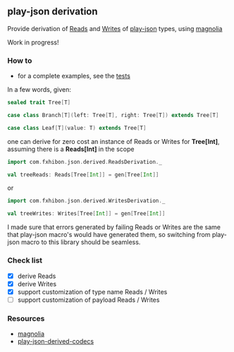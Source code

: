 ## play-json derivation

Provide derivation of [Reads](https://github.com/playframework/play-json/blob/master/play-json/shared/src/main/scala/play/api/libs/json/Reads.scala#L36) and [Writes](https://github.com/playframework/play-json/blob/master/play-json/shared/src/main/scala/play/api/libs/json/Writes.scala#L23) of [play-json](https://github.com/playframework/play-json) types, using [magnolia](https://github.com/propensive/magnolia)

Work in progress!

### How to

- for a complete examples, see the [tests](./src/test/scala/com/fxhibon/json/derived)

In a few words, given:

````scala
sealed trait Tree[T]

case class Branch[T](left: Tree[T], right: Tree[T]) extends Tree[T]

case class Leaf[T](value: T) extends Tree[T]
````

one can derive for zero cost an instance of Reads or Writes for **Tree[Int]**, assuming there is a **Reads[Int]** in the scope

```scala
import com.fxhibon.json.derived.ReadsDerivation._

val treeReads: Reads[Tree[Int]] = gen[Tree[Int]]
```

or 
```scala
import com.fxhibon.json.derived.WritesDerivation._

val treeWrites: Writes[Tree[Int]] = gen[Tree[Int]]
```

I made sure that errors generated by failing Reads or Writes are the same that play-json macro's would have generated them, so switching from play-json macro to this library should be seamless.

### Check list
- [x] derive Reads
- [x] derive Writes
- [x] support customization of type name Reads / Writes
- [ ] support customization of payload Reads / Writes

### Resources
- [magnolia](https://github.com/propensive/magnolia)
- [play-json-derived-codecs](https://github.com/julienrf/play-json-derived-codecs)
